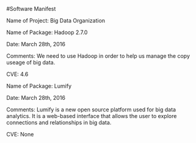 #Software Manifest 
  
  Name of Project: Big Data Organization 
  
  Name of Package: Hadoop 2.7.0 
  
  Date: March 28th, 2016 
  
  Comments: We need to use Hadoop in order to help us manage the copy useage of big data. 
  
  CVE: 4.6
 
  Name of Package: Lumify  
  
  Date: March 28th, 2016 
  
  Comments: Lumify is a new open source platform used for big data analytics. It is a web-based interface that allows the user to explore connections and relationships in big data. 
  
  CVE: None
